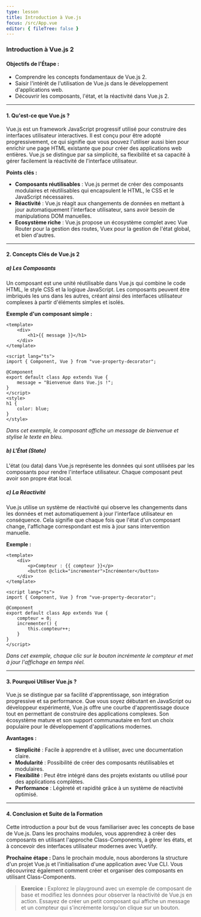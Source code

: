 ```yaml
---
type: lesson
title: Introduction à Vue.js
focus: /src/App.vue
editor: { fileTree: false }
---
```


### Introduction à Vue.js 2

#### **Objectifs de l'Étape :**
- Comprendre les concepts fondamentaux de Vue.js 2.
- Saisir l'intérêt de l'utilisation de Vue.js dans le développement d'applications web.
- Découvrir les composants, l'état, et la réactivité dans Vue.js 2.

---

#### **1. Qu'est-ce que Vue.js ?**
Vue.js est un framework JavaScript progressif utilisé pour construire des interfaces utilisateur interactives. Il est conçu pour être adopté progressivement, ce qui signifie que vous pouvez l'utiliser aussi bien pour enrichir une page HTML existante que pour créer des applications web entières. Vue.js se distingue par sa simplicité, sa flexibilité et sa capacité à gérer facilement la réactivité de l'interface utilisateur.

**Points clés :**
- **Composants réutilisables** : Vue.js permet de créer des composants modulaires et réutilisables qui encapsulent le HTML, le CSS et le JavaScript nécessaires.
- **Réactivité** : Vue.js réagit aux changements de données en mettant à jour automatiquement l'interface utilisateur, sans avoir besoin de manipulations DOM manuelles.
- **Ecosystème riche** : Vue.js propose un écosystème complet avec Vue Router pour la gestion des routes, Vuex pour la gestion de l'état global, et bien d'autres.

---

#### **2. Concepts Clés de Vue.js 2**

##### **a) Les Composants**
Un composant est une unité réutilisable dans Vue.js qui combine le code HTML, le style CSS et la logique JavaScript. Les composants peuvent être imbriqués les uns dans les autres, créant ainsi des interfaces utilisateur complexes à partir d'éléments simples et isolés.

**Exemple d'un composant simple :**
```vue
<template>
    <div>
        <h1>{{ message }}</h1>
    </div>
</template>

<script lang="ts">
import { Component, Vue } from "vue-property-decorator";

@Component
export default class App extends Vue {
    message = "Bienvenue dans Vue.js !";
}
</script>
<style>
h1 {
    color: blue;
}
</style>
```
*Dans cet exemple, le composant affiche un message de bienvenue et stylise le texte en bleu.*

##### **b) L'État (State)**
L'état (ou data) dans Vue.js représente les données qui sont utilisées par les composants pour rendre l'interface utilisateur. Chaque composant peut avoir son propre état local.


##### **c) La Réactivité**
Vue.js utilise un système de réactivité qui observe les changements dans les données et met automatiquement à jour l'interface utilisateur en conséquence. Cela signifie que chaque fois que l'état d'un composant change, l'affichage correspondant est mis à jour sans intervention manuelle.

**Exemple :**
```vue
<template>
    <div>
        <p>Compteur : {{ compteur }}</p>
        <button @click="incrementer">Incrémenter</button>
    </div>
</template>

<script lang="ts">
import { Component, Vue } from "vue-property-decorator";

@Component
export default class App extends Vue {
    compteur = 0;
    incrementer() {
        this.compteur++;
    }
}
</script>
```
*Dans cet exemple, chaque clic sur le bouton incrémente le compteur et met à jour l'affichage en temps réel.*

---

#### **3. Pourquoi Utiliser Vue.js ?**
Vue.js se distingue par sa facilité d'apprentissage, son intégration progressive et sa performance. Que vous soyez débutant en JavaScript ou développeur expérimenté, Vue.js offre une courbe d'apprentissage douce tout en permettant de construire des applications complexes. Son écosystème mature et son support communautaire en font un choix populaire pour le développement d'applications modernes.

**Avantages :**
- **Simplicité** : Facile à apprendre et à utiliser, avec une documentation claire.
- **Modularité** : Possibilité de créer des composants réutilisables et modulaires.
- **Flexibilité** : Peut être intégré dans des projets existants ou utilisé pour des applications complètes.
- **Performance** : Légèreté et rapidité grâce à un système de réactivité optimisé.

---

#### **4. Conclusion et Suite de la Formation**
Cette introduction a pour but de vous familiariser avec les concepts de base de Vue.js. Dans les prochains modules, vous apprendrez à créer des composants en utilisant l'approche Class-Components, à gérer les états, et à concevoir des interfaces utilisateur modernes avec Vuetify.

**Prochaine étape :** Dans le prochain module, nous aborderons la structure d'un projet Vue.js et l'initialisation d'une application avec Vue CLI. Vous découvrirez également comment créer et organiser des composants en utilisant Class-Components.

> **Exercice :** Explorez le playground avec un exemple de composant de base et modifiez les données pour observer la réactivité de Vue.js en action. Essayez de créer un petit composant qui affiche un message et un compteur qui s'incrémente lorsqu'on clique sur un bouton.